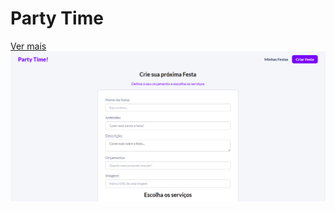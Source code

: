 # Party Time

[Ver mais](https://gustavoalbonico.github.io/party-time/)
![party time](/img/party-time.png)